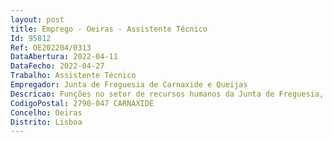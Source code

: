 ```yaml
--- 
layout: post
title: Emprego - Oeiras - Assistente Técnico
Id: 95812
Ref: OE202204/0313
DataAbertura: 2022-04-11
DataFecho: 2022-04-27
Trabalho: Assistente Técnico
Empregador: Junta de Freguesia de Carnaxide e Queijas
Descricao: Funções no setor de recursos humanos da Junta de Freguesia, devendo o candidato possuir sólidos conhecimentos sobre processamento de vencimentos, SIADAP, férias, faltas e licenças, gestão da formação interna, inerentes ao posto de trabalho.
CodigoPostal: 2790-047 CARNAXIDE
Concelho: Oeiras
Distrito: Lisboa
--- 
```

